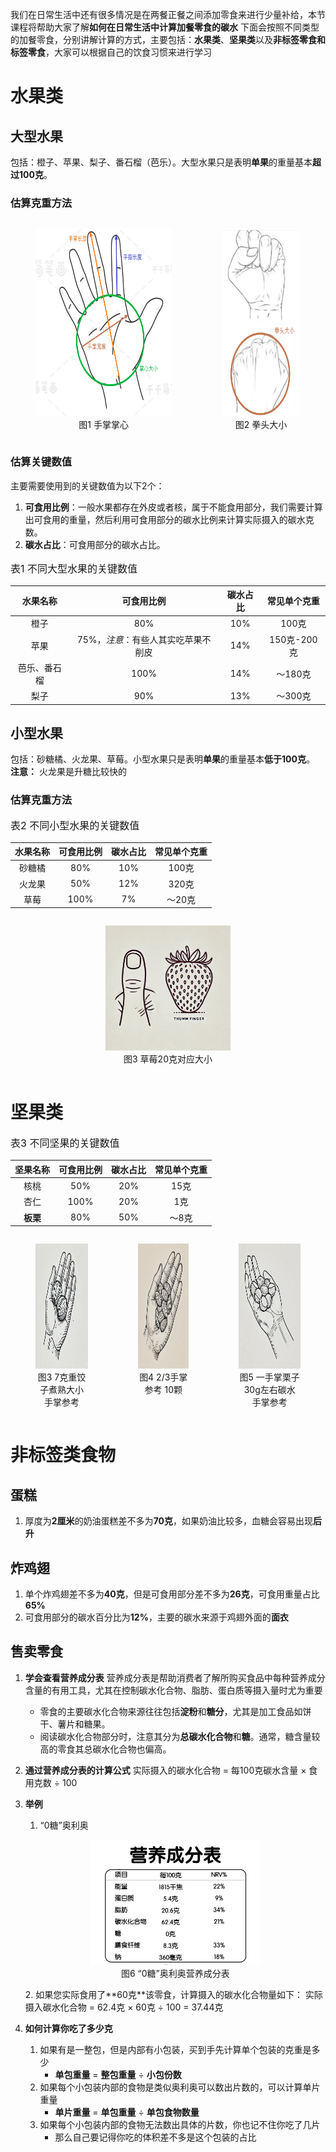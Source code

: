 我们在日常生活中还有很多情况是在两餐正餐之间添加零食来进行少量补给，本节课程将帮助大家了解**如何在日常生活中计算加餐零食的碳水**
下面会按照不同类型的加餐零食，分别讲解计算的方式，主要包括：**水果类**、**坚果类**以及**非标签零食和标签零食**，大家可以根据自己的饮食习惯来进行学习

# 水果类
## 大型水果
包括：橙子、苹果、梨子、番石榴（芭乐）。大型水果只是表明**单果**的重量基本**超过100克**。
### 估算克重方法
<div style="display: flex; justify-content: space-around;">
    <figure style="text-align: center;">
        <img src="插图/image-2-1.png" alt="A description of the missing image" height="300">
        <figcaption>图1 手掌掌心</figcaption>
    </figure>
    <figure style="text-align: center;">
        <img src="插图/image-2-2.png" alt="A description of the missing image" height="300">
        <figcaption>图2 拳头大小</figcaption>
    </figure>
</div>

### 估算关键数值
主要需要使用到的关键数值为以下2个：
1. **可食用比例**：一般水果都存在外皮或者核，属于不能食用部分，我们需要计算出可食用的重量，然后利用可食用部分的碳水比例来计算实际摄入的碳水克数。
2. **碳水占比**：可食用部分的碳水占比。

<p style="font-size:16px;">表1 不同大型水果的关键数值</p>

|**水果名称**|**可食用比例**|**碳水占比**|**常见单个克重**|
|:--------:|:---:|:---:|:---:|
|橙子|80%|10%|100克|
|苹果|75%，*注意*：有些人其实吃苹果不削皮|14%|150克-200克|
|芭乐、番石榴|100%|14%|～180克|
|梨子|90%|13%|～300克|

## 小型水果
包括：砂糖橘、火龙果、草莓。小型水果只是表明**单果**的重量基本**低于100克**。
**注意：** 火龙果是升糖比较快的
### 估算克重方法

<p style="font-size:16px;">表2 不同小型水果的关键数值</p>

|**水果名称**|**可食用比例**|**碳水占比**|**常见单个克重**|
|:--------:|:---:|:---:|:---:|
|砂糖橘|80%|10%|100克|
|火龙果|50%|12%|320克|
|草莓|100%|7%|～20克|
<div style="display: flex; justify-content: space-around;">
    <figure style="text-align: center;">
        <img src="插图/image-4-6.png" alt="A description of the missing image" height="200">
        <figcaption>图3 草莓20克对应大小</figcaption>
    </figure>
</div>

# 坚果类
<p style="font-size:16px;">表3 不同坚果的关键数值</p>

|**坚果名称**|**可食用比例**|**碳水占比**|**常见单个克重**|
|:--------:|:---:|:---:|:---:|
|核桃|50%|20%|15克|
|杏仁|100%|20%|1克|
|**板栗**|80%|50%|～8克|

<div style="display: flex; justify-content: space-around;">
    <figure style="text-align: center;">
        <img src="插图/image-4-5.png" alt="A description of the missing image" height="200">
        <figcaption>图3 7克重饺子煮熟大小 手掌参考</figcaption>
    </figure>
    <figure style="text-align: center;">
        <img src="插图/image-4-4.png" alt="A description of the missing image" height="200">
        <figcaption>图4 2/3手掌参考 10颗</figcaption>
    </figure>
    <figure style="text-align: center;">
        <img src="插图/image-4-2.png" alt="A description of the missing image" height="200">
        <figcaption>图5 一手掌栗子 30g左右碳水 手掌参考</figcaption>
    </figure>
</div>

# 非标签类食物
## 蛋糕
1. 厚度为**2厘米**的奶油蛋糕差不多为**70克**，如果奶油比较多，血糖会容易出现**后升**

## 炸鸡翅
1. 单个炸鸡翅差不多为**40克**，但是可食用部分差不多为**26克**，可食用重量占比**65%**
3. 可食用部分的碳水百分比为**12%**，主要的碳水来源于鸡翅外面的**面衣**

## 售卖零食
1. **学会查看营养成分表**
   营养成分表是帮助消费者了解所购买食品中每种营养成分含量的有用工具，尤其在控制碳水化合物、脂肪、蛋白质等摄入量时尤为重要
	- 零食的主要碳水化合物来源往往包括**淀粉**和**糖分**，尤其是加工食品如饼干、薯片和糖果。
	- 阅读碳水化合物部分时，注意其分为**总碳水化合物**和**糖**。通常，糖含量较高的零食其总碳水化合物也偏高。
2. **通过营养成分表的计算公式**
   实际摄入的碳水化合物 = 每100克碳水含量 × 食用克数 ÷ 100
3. **举例**
   1. “0糖”奥利奥

    <div style="display: flex; justify-content: space-around;">
        <figure style="text-align: center;">
            <img src="插图/image-4-3_renew.png" alt="A description of the missing image" height="200">
            <figcaption>图6 “0糖”奥利奥营养成分表</figcaption>
        </figure>
    </div>
    2. 如果您实际食用了**60克**该零食，计算摄入的碳水化合物量如下：
        实际摄入碳水化合物 = 62.4克 × 60克 ÷ 100 = 37.44克
4. **如何计算你吃了多少克**
   1. 如果有是一整包，但是内部有小包装，买到手先计算单个包装的克重是多少 
      - **单包重量** = **整包重量** ÷ **小包份数**
   2. 如果每个小包装内部的食物是类似奥利奥可以数出片数的，可以计算单片重量
      - **单片重量** = **单包重量** ÷ **单包食物数量**
   3. 如果每个小包装内部的食物无法数出具体的片数，你也记不住你吃了几片
      - 那么自己要记得你吃的体积差不多是这个包装的占比